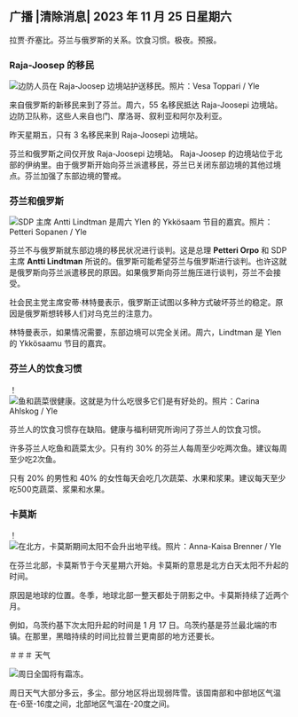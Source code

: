 ## 广播 \|清除消息\| 2023 年 11 月 25 日星期六

拉贾·乔塞比。芬兰与俄罗斯的关系。饮食习惯。极夜。预报。

### Raja-Joosep 的移民

![边防人员在 Raja-Joosep 边境站护送移民。照片：Vesa Toppari / Yle](https://images.cdn.yle.fi/image/upload/c_crop,h_2485,w_4434,x_0,y_0/ar_1.7777777777777777,c_fill,g_faces,h_675,w_1200/dpr_1.0/q_auto:eco/f_auto/fl_lossy/v1700923049/39-12066516562050c25bf5)

来自俄罗斯的新移民来到了芬兰。周六，55 名移民抵达 Raja-Joosepi 边境站。边防卫队称，这些人来自也门、摩洛哥、叙利亚和阿尔及利亚。

昨天星期五，只有 3 名移民来到 Raja-Joosepi 边境站。

芬兰和俄罗斯之间仅开放 Raja-Joosepi 边境站。 Raja-Joosep 的边境站位于北部的伊纳里。由于俄罗斯开始向芬兰派遣移民，芬兰已关闭东部边境的其他过境点。芬兰加强了东部边境的警戒。

### 芬兰和俄罗斯

![SDP 主席 Antti Lindtman 是周六 Ylen 的 Ykkösaam 节目的嘉宾。照片：Petteri Sopanen / Yle](https://images.cdn.yle.fi/image/upload/c_crop,h_2246,w_3994,x_0,y_219/ar_1.7777777777777777,c_fill,g_faces,h_675,w_1200/dpr_1.0/q_auto:eco/f_auto/fl_lossy/v1700900444/39-12065056561addd4a0a6)

芬兰不与俄罗斯就东部边境的移民状况进行谈判。这是总理 **Petteri Orpo** 和 SDP 主席 **Antti Lindtman** 所说的。俄罗斯可能希望芬兰与俄罗斯进行谈判。也许这就是俄罗斯向芬兰派遣移民的原因。如果俄罗斯向芬兰施压进行谈判，芬兰不会接受。

社会民主党主席安蒂·林特曼表示，俄罗斯正试图以多种方式破坏芬兰的稳定。原因是俄罗斯想转移人们对乌克兰的注意力。

林特曼表示，如果情况需要，东部边境可以完全关闭。周六，Lindtman 是 Ylen 的 Ykkösaamu 节目的嘉宾。

### 芬兰人的饮食习惯

！![鱼和蔬菜很健康。这就是为什么吃很多它们是有好处的。照片：Carina Ahlskog / Yle](https://images.cdn.yle.fi/image/upload/c_crop,h_2495,w_4437,x_987,y_765/ar_1.7777777777777777,c_fill,g_faces,h_675,w_1200/dpr_1.0/q_auto:eco/f_auto/fl_lossy/v1693405582/39-116488464ef488e5f9cd)

芬兰人的饮食习惯存在缺陷。健康与福利研究所询问了芬兰人的饮食习惯。

许多芬兰人吃鱼和蔬菜太少。只有约 30% 的芬兰人每周至少吃两次鱼。建议每周至少吃2次鱼。

只有 20% 的男性和 40% 的女性每天会吃几次蔬菜、水果和浆果。建议每天至少吃500克蔬菜、浆果和水果。

### 卡莫斯

！![在北方，卡莫斯期间太阳不会升出地平线。照片：Anna-Kaisa Brenner / Yle](https://images.cdn.yle.fi/image/upload/c_crop,h_1944,w_3456,x_0,y_1025/ar_1.7777777777777777,c_fill,g_faces,h_675,w_1200/dpr_1。0/q_auto:eco/f_auto/fl_lossy/v1641653122/39-89980561d9a329301e9)

在芬兰北部，卡莫斯节于今天星期六开始。卡莫斯的意思是北方白天太阳不升起的时间。

原因是地球的位置。冬季，地球北部一整天都处于阴影之中。卡莫斯持续了近两个月。

例如，乌茨约基下次太阳升起的时间是 1 月 17 日。乌茨约基是芬兰最北端的市镇。在那里，黑暗持续的时间比拉普兰更南部的地方还要长。

＃＃＃ 天气

![周日全国将有霜冻。](https://images.cdn.yle.fi/image/upload/c_crop,h_1080,w_1919,x_0,y_0/ar_1.7777777777777777,c_fill,g_faces,h_675,w_1200/dpr_1.0/q_auto:eco/f_auto/fl_lossy/v1700928265/39-120668565621aeb49ab4)

周日天气大部分多云，多尘。部分地区将出现弱阵雪。该国南部和中部地区气温在-6至-16度之间，北部地区气温在-20度之间。